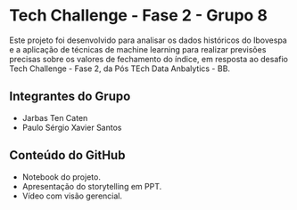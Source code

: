 # Tech Challenge - Fase 2 - Grupo 8

Este projeto foi desenvolvido para analisar os dados históricos do Ibovespa e a aplicação de técnicas de machine learning para realizar previsões precisas sobre os valores de fechamento do índice, em resposta ao desafio Tech Challenge - Fase 2, da Pós TEch Data Anbalytics - BB.

## Integrantes do Grupo

- Jarbas Ten Caten
- Paulo Sérgio Xavier Santos

## Conteúdo do GitHub

- Notebook do projeto.
- Apresentação do storytelling em PPT.
- Vídeo com visão gerencial.
